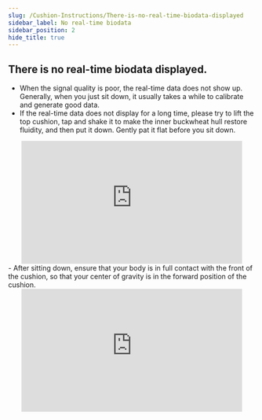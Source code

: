 ```yaml
---
slug: /Cushion-Instructions/There-is-no-real-time-biodata-displayed
sidebar_label: No real-time biodata
sidebar_position: 2
hide_title: true
---
```


## There is no real-time biodata displayed.

- When the signal quality is poor, the real-time data does not show up. Generally, when you just sit down, it usually takes a while to calibrate and generate good data.
- If the real-time data does not display for a long time, please try to lift the top cushion, tap and shake it to make the inner buckwheat hull restore fluidity, and then put it down. Gently pat it flat before you sit down.
<div align="center">
    <iframe
          src="https://flowtime.oss-cn-shanghai.aliyuncs.com/resources/Wearingtest0116/en/cushion/Realignment-en230116.mp4" 
          scrolling="no" 
          border="0" 
          frameborder="no" 
          framespacing="0" 
          allowfullscreen="true"
          width = "450"
          height = "250"> 
    </iframe>
</div>
- After sitting down, ensure that your body is in full contact with the front of the cushion, so that your center of gravity is in the forward position of the cushion.
<div align="center">
    <iframe
          src="https://flowtime.oss-cn-shanghai.aliyuncs.com/resources/Wearingtest0116/en/cushion/CenterofGravity-en230116.mp4" 
          scrolling="no" 
          border="0" 
          frameborder="no" 
          framespacing="0" 
          allowfullscreen="true"
          width = "450"
          height = "250"> 
    </iframe>
</div>
